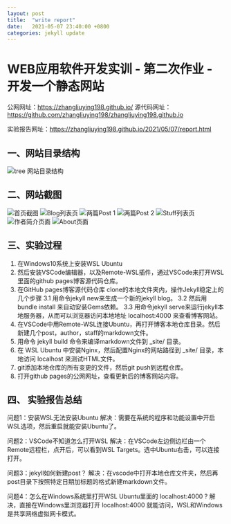```yaml
---
layout: post
title:  "write report"
date:   2021-05-07 23:40:00 +0800
categories: jekyll update
---
```


# WEB应用软件开发实训 - 第二次作业 - 开发一个静态网站

公网网址：https://zhangliuying198.github.io/
源代码网址：https://github.com/zhangliuying198/zhangliuying198.github.io

实验报告网址：https://zhangliuying198.github.io/2021/05/07/report.html

## 一、网站目录结构

![tree 网站目录结构](images/01_tree.png)

## 二、网站截图

![首页截图](images/02_homepage.png)
![Blog列表页](images/03_blog_list.png)
![两篇Post 1](images/04_blog_post_1.png)
![两篇Post 2](images/05_blog_post_2.png)
![Stuff列表页](images/06_stuff_page.png)
![作者简介页面](images/07_author.png)
![About页面](images/08_about.png)

## 三、实验过程

1. 在Windows10系统上安装WSL Ubuntu
2. 然后安装VSCode编辑器，以及Remote-WSL插件，通过VSCode来打开WSL里面的github pages博客源代码仓库。
3. 在GitHub pages博客源代码仓库 clone的本地文件夹内，操作Jekyll稳定上的几个步骤
3.1 用命令jekyll new来生成一个新的jekyll blog。
3.2 然后用 bundle install 来自动安装Gems依赖。
3.3 用命令jekyll serve来运行jekyll本地服务器，从而可以浏览器访问本地地址 localhost:4000 来查看博客网站。
4. 在VSCode中用Remote-WSL连接Ubuntu，再打开博客本地仓库目录。然后新建几个post，author，staff的markdown文件。
5. 用命令 jekyll build 命令来编译markdown文件到 _site/ 目录。
6. 在 WSL Ubuntu 中安装Nginx，然后配置Nginx的网站路径到 _site/ 目录，本地访问 localhost 来测试HTML文件。
7. git添加本地仓库的所有变更的文件，然后git push到远程仓库。
8. 打开github pages的公网网址，查看更新后的博客网站内容。

## 四、 实验报告总结

问题1：安装WSL无法安装Ubuntu
解决：需要在系统的程序和功能设置中开启WSL选项，然后重启就能安装Ubuntu了。

问题2：VSCode不知道怎么打开WSL
解决：在VSCode左边侧边栏由一个Remote远程栏，点开后，可以看到WSL Targets。选中Ubuntu右击，可以连接打开。

问题3：jekyll如何新建post？
解决：在vscode中打开本地仓库文件夹，然后再post目录下按照特定日期加标题的格式新建markdown文件。

问题4：怎么在Windows系统里打开WSL Ubuntu里面的 localhost:4000 ?
解决，直接在Windows里浏览器打开 localhost:4000 就能访问，WSL和Windows是共享网络虚拟网卡模式。